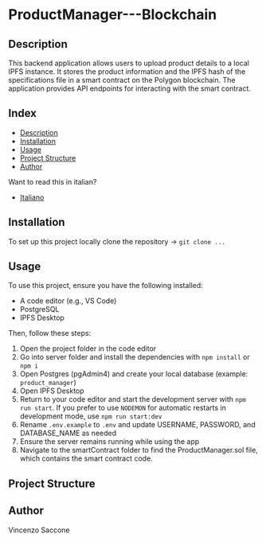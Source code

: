 # ProductManager---Blockchain

## Description
This backend application allows users to upload product details to a local IPFS instance. It stores the product information and the IPFS hash of the specifications file in a smart contract on the Polygon blockchain. The application provides API endpoints for interacting with the smart contract.

## Index
- [Description](#description)
- [Installation](#installation)
- [Usage](#usage)
- [Project Structure](#project-structure)
- [Author](#author)

Want to read this in italian?
- [Italiano](README.it.md)


## Installation
To set up this project locally clone the repository -> `git clone ...`


## Usage
To use this project, ensure you have the following installed:
- A code editor (e.g., VS Code)
- PostgreSQL
- IPFS Desktop

Then, follow these steps:

1. Open the project folder in the code editor
2. Go into server folder and install the dependencies with `npm install` or `npm i`
3. Open Postgres (pgAdmin4) and create your local database (example: `product_manager`)
4. Open IPFS Desktop
5. Return to your code editor and start the development server with `npm run start`. If you prefer to use `NODEMON` for automatic restarts in development mode, use `npm run start:dev`
6. Rename `.env.example` to `.env` and update USERNAME, PASSWORD, and DATABASE_NAME as needed
7. Ensure the server remains running while using the app
8. Navigate to the smartContract folder to find the ProductManager.sol file, which contains the smart contract code. 


## Project Structure

## Author 
Vincenzo Saccone
